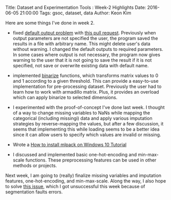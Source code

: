 Title: Dataset and Experimentation Tools : Week-2 Highlights
Date: 2016-06-05 21:00:00
Tags: gsoc, dataset, data
Author: Keon Kim

Here are some things I've done in week 2.

* fixed [default output problem](https://github.com/mlpack/mlpack/issues/667) with [this pull request](https://github.com/mlpack/mlpack/pull/680).
Previously when output parameters are not specified the user, the program saved the results in a file with arbitrary name. This might delete user's data without warning.
I changed the default outputs to required parameters.
In some cases where output is not necessary, the program now gives warning to the user that it is not going to save the result if it is not specified, not save or overwrite existing data with default name.

* implemented [binarize](https://github.com/mlpack/mlpack/pull/666) functions, which transforms matrix values to 0 and 1 according to a given threshold.
This can provide a easy-to-use implementation for pre-processing dataset. Previously the user had to learn how to work with armadillo matrix.
Plus, it provides an overload which can apply binarize to selected dimensions.

* I experimented with the proof-of-concept I've done last week.
I thought of a way to change missing variables to NaNs while mapping the categorical (including missingi) data
and apply various imputation strategies by reverse-mapping the values,
but after a few discussion, it seems that implementing this while loading seems to be a better idea since it can allow users to specify which values are invalid or missing.

* Wrote a [How to install mlpack on Windows 10 Tutorial](http://keon.io/mlpack-on-windows.html)

* I discussed and implemented basic one-hot-encoding and min-max-scale functions.
These preprocessing features can be used in other methods or projects.

Next week, I am going to (really) finalize missing variables and imputation features, one-hot-encoding, and min-max-scale.
Along the way, I also hope to solve [this issue](https://github.com/mlpack/mlpack/issues/671), which I got unsuccessful this week because of segmentation faults errors.
